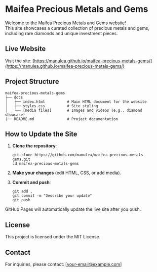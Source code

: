 # Maifea Precious Metals and Gems

Welcome to the Maifea Precious Metals and Gems website!  
This site showcases a curated collection of precious metals and gems, including rare diamonds and unique investment pieces.

## Live Website

Visit the site: [https://manulea.github.io/maifea-precious-metals-gems/](https://manulea.github.io/maifea-precious-metals-gems/)

## Project Structure

```
maifea-precious-metals-gems
├── docs
│   ├── index.html          # Main HTML document for the website
│   ├── styles.css          # Site styling
│   └── [media files]       # Images and videos (e.g., diamond showcase)
├── README.md               # Project documentation
```

## How to Update the Site

1. **Clone the repository**:
   ```
   git clone https://github.com/manulea/maifea-precious-metals-gems.git
   cd maifea-precious-metals-gems
   ```

2. **Make your changes** (edit HTML, CSS, or add media).

3. **Commit and push**:
   ```
   git add .
   git commit -m "Describe your update"
   git push
   ```

GitHub Pages will automatically update the live site after you push.

## License

This project is licensed under the MIT License.

## Contact

For inquiries, please contact: [your-email@example.com]